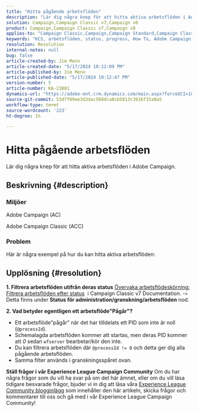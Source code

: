 ```yaml
---
title: "Hitta pågående arbetsflöden"
description: "Lär dig några knep för att hitta aktiva arbetsflöden i Adobe Campaign."
solution: Campaign,Campaign Classic v7,Campaign v8
product: Campaign,Campaign Classic v7,Campaign v8
applies-to: "Campaign Classic,Campaign,Campaign Standard,Campaign Classic v7,Campaign v8"
keywords: "KCS, arbetsflöden, status, progress, How To, Adobe Campaign, AC, ACC, Adobe Campaign Classic"
resolution: Resolution
internal-notes: null
bug: false
article-created-by: Jim Menn
article-created-date: "5/17/2024 10:12:09 PM"
article-published-by: Jim Menn
article-published-date: "5/17/2024 10:12:47 PM"
version-number: 5
article-number: KA-23881
dynamics-url: "https://adobe-ent.crm.dynamics.com/main.aspx?forceUCI=1&pagetype=entityrecord&etn=knowledgearticle&id=dd146c7d-9a14-ef11-9f8a-6045bd006268"
source-git-commit: 53d7f09ee3d34ac568dca8cb5813c3916f15a8a5
workflow-type: tm+mt
source-wordcount: '223'
ht-degree: 1%

---
```


# Hitta pågående arbetsflöden


Lär dig några knep för att hitta aktiva arbetsflöden i Adobe Campaign.

## Beskrivning {#description}


### Miljöer

Adobe Campaign (AC)

Adobe Campaign Classic (ACC)

### Problem

Här är några exempel på hur du kan hitta aktiva arbetsflöden:


## Upplösning {#resolution}


<b>1. Filtrera arbetsflöden utifrån deras status</b>
[Övervaka arbetsflödeskörning: Filtrera arbetsflöden efter status](https://experienceleague.adobe.com/docs/campaign-classic/using/automating-with-workflows/monitoring-workflows/monitoring-workflow-execution.html?lang=en#filtering-workflows-status)  i Campaign Classic v7 Documentation.
-`>`  Detta finns under <b>Status för administration/granskning/arbetsflöden</b> nod.

<b>2. Vad betyder egentligen ett arbetsflöde&quot;Pågår&quot;?</b>
- Ett arbetsflöde&quot;pågår&quot; när det har tilldelats ett PID som inte är noll (`@processId`).
- Schemalagda arbetsflöden kommer att startas, men deras PID kommer att *0* sedan `wfserver` bearbetar/kör den inte.
- Du kan filtrera arbetsflöden där `@processId != 0` och detta ger dig alla pågående arbetsflöden.
- Samma filter används i granskningsspåret ovan.




<b>Ställ frågor i vår Experience League Campaign Community</b>
Om du har några frågor som du vill ha svar på om det här ämnet, eller om du vill läsa tidigare besvarade frågor, bjuder vi in dig att läsa våra [Experience League Community blogginlägg](https://experienceleaguecommunities.adobe.com/t5/adobe-campaign-classic-blogs/introducing-top-kcs-articles-curated-for-your-troubleshooting/bc-p/672426#M132 "Följ länk") som innehåller den här artikeln, skicka frågor och kommentarer till oss och gå med i vår Experience League Campaign Community!
